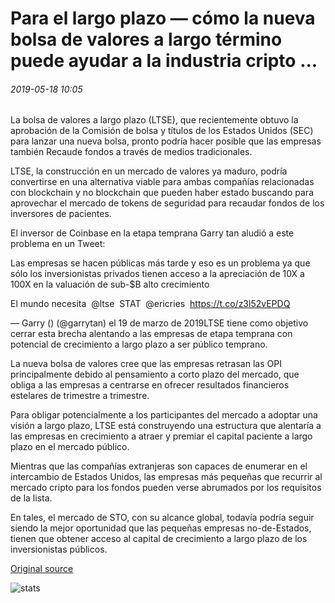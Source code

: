 # Para el largo plazo — cómo la nueva bolsa de valores a largo término puede ayudar a la industria cripto ...

###### 2019-05-18 10:05

La bolsa de valores a largo plazo (LTSE), que recientemente obtuvo la aprobación de la Comisión de bolsa y títulos de los Estados Unidos (SEC) para lanzar una nueva bolsa, pronto podría hacer posible que las empresas también Recaude fondos a través de medios tradicionales.

LTSE, la construcción en un mercado de valores ya maduro, podría convertirse en una alternativa viable para ambas compañías relacionadas con blockchain y no blockchain que pueden haber estado buscando para aprovechar el mercado de tokens de seguridad para recaudar fondos de los inversores de pacientes.

El inversor de Coinbase en la etapa temprana Garry tan aludió a este problema en un Tweet:

Las empresas se hacen públicas más tarde y eso es un problema ya que sólo los inversionistas privados tienen acceso a la apreciación de 10X a 100X en la valuación de sub-$B alto crecimiento  
  
El mundo necesita ⁦ @ltse ⁦ STAT ⁦ @ericries ⁦ https://t.co/z3l52vEPDQ

— Garry () (@garrytan) el 19 de marzo de 2019LTSE tiene como objetivo cerrar esta brecha alentando a las empresas de etapa temprana con potencial de crecimiento a largo plazo a ser público temprano.

La nueva bolsa de valores cree que las empresas retrasan las OPI principalmente debido al pensamiento a corto plazo del mercado, que obliga a las empresas a centrarse en ofrecer resultados financieros estelares de trimestre a trimestre.

Para obligar potencialmente a los participantes del mercado a adoptar una visión a largo plazo, LTSE está construyendo una estructura que alentaría a las empresas en crecimiento a atraer y premiar el capital paciente a largo plazo en el mercado público.

Mientras que las compañías extranjeras son capaces de enumerar en el intercambio de Estados Unidos, las empresas más pequeñas que recurrir al mercado cripto para los fondos pueden verse abrumados por los requisitos de la lista.

En tales, el mercado de STO, con su alcance global, todavía podría seguir siendo la mejor oportunidad que las pequeñas empresas no-de-Estados, tienen que obtener acceso al capital de crecimiento a largo plazo de los inversionistas públicos.

[Original source](https://cointelegraph.com/news/in-for-the-long-haul-how-the-new-long-term-stock-exchange-can-help-the-crypto-industry)

![stats](https://c.statcounter.com/11760860/0/a89fa40b/1/ "stats")